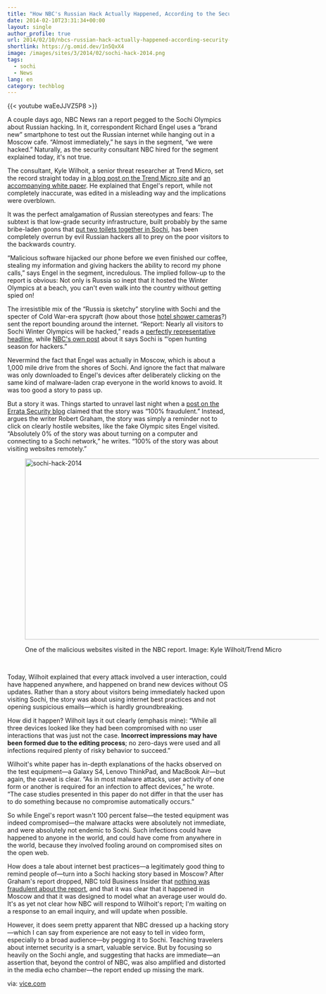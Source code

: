 ```yaml
---
title: "How NBC's Russian Hack Actually Happened, According to the Security Expert Who Set It Up"
date: 2014-02-10T23:31:34+00:00
layout: single
author_profile: true
url: 2014/02/10/nbcs-russian-hack-actually-happened-according-security-expert-set/
shortlink: https://g.omid.dev/1n5QxX4
image: /images/sites/3/2014/02/sochi-hack-2014.png
tags:
  - sochi
  - News
lang: en
category: techblog
---
```

{{< youtube waEeJJVZ5P8 >}}

A couple days ago, NBC News ran a report pegged to the Sochi Olympics about Russian hacking. In it, correspondent Richard Engel uses a &#8220;brand new&#8221; smartphone to test out the Russian internet while hanging out in a Moscow cafe. &#8220;Almost immediately,&#8221; he says in the segment, &#8220;we were hacked.&#8221; Naturally, as the security consultant NBC hired for the segment explained today, it's not true.

The consultant, Kyle Wilhoit, a senior threat researcher at Trend Micro, set the record straight today in <a href="http://blog.trendmicro.com/russia-experience-part-2/" target="_blank">a blog post on the Trend Micro site</a> and <a href="http://www.trendmicro.com/cloud-content/us/pdfs/security-intelligence/white-papers/wp-from-russia-with-love.pdf" target="_blank">an accompanying white paper</a>. He explained that Engel's report, while not completely inaccurate, was edited in a misleading way and the implications were overblown.

It was the perfect amalgamation of Russian stereotypes and fears: The subtext is that low-grade security infrastructure, built probably by the same bribe-laden goons that <a href="http://www.theguardian.com/sport/shortcuts/2014/feb/04/sochi-double-toilets-winter-olympics-2014" target="_blank">put two toilets together in Sochi</a>, has been completely overrun by evil Russian hackers all to prey on the poor visitors to the backwards country.

&#8220;Malicious software hijacked our phone before we even finished our coffee, stealing my information and giving hackers the ability to record my phone calls,&#8221; says Engel in the segment, incredulous. The implied follow-up to the report is obvious: Not only is Russia so inept that it hosted the Winter Olympics at a beach, you can't even walk into the country without getting spied on!

The irresistible mix of the &#8220;Russia is sketchy&#8221; storyline with Sochi and the specter of Cold War-era spycraft (how about those <a href="http://www.slate.com/blogs/the_slatest/2014/02/06/russia_olympic_shower_cams_hosts_dismiss_hotel_complaints_by_citing_video.html" target="_blank">hotel shower cameras</a>?) sent the report bounding around the internet. &#8220;Report: Nearly all visitors to Sochi Winter Olympics will be hacked,&#8221; reads a <a href="http://www.itproportal.com/2014/02/06/report-nearly-all-visitors-to-sochi-winter-olympics-will-be-hacked/" target="_blank">perfectly representative headline</a>, while <a href="http://www.nbcnews.com/storyline/sochi-olympics/richard-engel-sochi-open-hunting-season-hackers-n22346" target="_blank">NBC's own post</a> about it says Sochi is &#8220;&#8216;open hunting season for hackers.&#8221;

Nevermind the fact that Engel was actually in Moscow, which is about a 1,000 mile drive from the shores of Sochi. And ignore the fact that malware was only downloaded to Engel's devices after deliberately clicking on the same kind of malware-laden crap everyone in the world knows to avoid. It was too good a story to pass up.

But a story it was. Things started to unravel last night when a <a href="http://blog.erratasec.com/2014/02/that-nbc-story-100-fraudulent.html#.UvTxdkKwKlR" target="_blank">post on the Errata Security blog</a> claimed that the story was &#8220;100% fraudulent.&#8221; Instead, argues the writer Robert Graham, the story was simply a reminder not to click on clearly hostile websites, like the fake Olympic sites Engel visited. &#8220;Absolutely 0% of the story was about turning on a computer and connecting to a Sochi network,&#8221; he writes. &#8220;100% of the story was about visiting websites remotely.&#8221;<figure id="attachment_6712" aria-describedby="caption-attachment-6712" style="width: 668px" class="wp-caption alignnone">

[<img class="size-full wp-image-6712" alt="sochi-hack-2014" src="/images/2014/02/sochi-hack-2014.png" width="678" height="411" srcset="/images/sites/3/2014/02/sochi-hack-2014.png 678w, /images/sites/3/2014/02/sochi-hack-2014-300x181.png 300w" sizes="(max-width: 678px) 100vw, 678px" />](/images/2014/02/sochi-hack-2014.png)<figcaption id="caption-attachment-6712" class="wp-caption-text">One of the malicious websites visited in the NBC report. Image: Kyle Wilhoit/Trend Micro</figcaption></figure> 

&nbsp;

Today, Wilhoit explained that every attack involved a user interaction, could have happened anywhere, and happened on brand new devices without OS updates. Rather than a story about visitors being immediately hacked upon visiting Sochi, the story was about using internet best practices and not opening suspicious emails—which is hardly groundbreaking.

How did it happen? Wilhoit lays it out clearly (emphasis mine): &#8220;While all three devices looked like they had been compromised with no user interactions that was just not the case. **Incorrect impressions may have been formed due to the editing process**; no zero-days were used and all infections required plenty of risky behavior to succeed.&#8221;

Wilhoit's white paper has in-depth explanations of the hacks observed on the test equipment—a Galaxy S4, Lenovo ThinkPad, and MacBook Air—but again, the caveat is clear. &#8220;As in most malware attacks, user activity of one form or another is required for an infection to affect devices,&#8221; he wrote. &#8220;The case studies presented in this paper do not differ in that the user has to do something because no compromise automatically occurs.&#8221;

So while Engel's report wasn't 100 percent false—the tested equipment was indeed compromised—the malware attacks were absolutely not immediate, and were absolutely not endemic to Sochi. Such infections could have happened to anyone in the world, and could have come from anywhere in the world, because they involved fooling around on compromised sites on the open web.

How does a tale about internet best practices—a legitimately good thing to remind people of—turn into a Sochi hacking story based in Moscow? After Graham's report dropped, NBC told Business Insider that <a href="http://www.businessinsider.com/nbc-richard-engel-hacking-report-cyber-attack-sochi-olympics-2014-2" target="_blank">nothing was fraudulent about the report</a>, and that it was clear that it happened in Moscow and that it was designed to model what an average user would do. It's as yet not clear how NBC will respond to Wilhoit's report; I'm waiting on a response to an email inquiry, and will update when possible.

However, it does seem pretty apparent that NBC dressed up a hacking story—which I can say from experience are not easy to tell in video form, especially to a broad audience—by pegging it to Sochi. Teaching travelers about internet security is a smart, valuable service. But by focusing so heavily on the Sochi angle, and suggesting that hacks are immediate—an assertion that, beyond the control of NBC, was also amplified and distorted in the media echo chamber—the report ended up missing the mark.

via: <a href="http://motherboard.vice.com/blog/how-nbcs-russian-hack-actually-happened-according-to-the-security-expert-who-set-it-up" target="_blank">vice.com</a>
